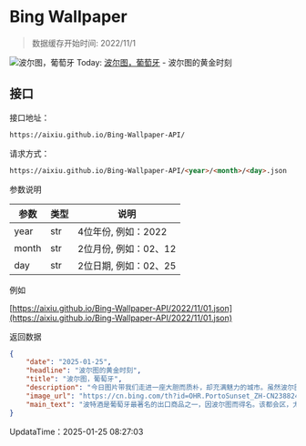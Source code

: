 # Bing Wallpaper

> 数据缓存开始时间: 2022/11/1

![波尔图，葡萄牙](https://cn.bing.com/th?id=OHR.PortoSunset_ZH-CN2388246668_1920x1080.webp)
Today: [波尔图，葡萄牙](https://cn.bing.com/th?id=OHR.PortoSunset_ZH-CN2388246668_1920x1080.webp) - 波尔图的黄金时刻

## 接口

接口地址：

```html
https://aixiu.github.io/Bing-Wallpaper-API/
```

请求方式：

```html
https://aixiu.github.io/Bing-Wallpaper-API/<year>/<month>/<day>.json
```

参数说明

| 参数 | 类型 | 说明 |
| - | - | - |
| year | str | 4位年份, 例如：2022 |
| month | str | 2位月份, 例如：02、12 |
| day | str | 2位日期, 例如：02、25 |

例如

[https://aixiu.github.io/Bing-Wallpaper-API/2022/11/01.json](https://aixiu.github.io/Bing-Wallpaper-API/2022/11/01.json)

返回数据

```json
{
    "date": "2025-01-25",
    "headline": "波尔图的黄金时刻",
    "title": "波尔图，葡萄牙",
    "description": "今日图片带我们走进一座大胆而质朴，却充满魅力的城市。虽然波尔图以波特酒闻名，但这座葡萄牙城市还有更多值得探索的地方。漫步波尔图街头，你会注意到装饰着锡釉陶瓷砖的建筑。这种彩绘釉面瓷砖在葡萄牙和西班牙十分常见。此外，历史悠久的圣弗朗西斯科教堂和横跨蜿蜒杜罗河的标志性建筑——路易一世大桥，都令人印象深刻。",
    "image_url": "https://cn.bing.com/th?id=OHR.PortoSunset_ZH-CN2388246668_1920x1080.webp",
    "main_text": "波特酒是葡萄牙最著名的出口商品之一，因波尔图而得名。该都会区，尤其是维拉诺瓦德盖亚酒窖，负责这种加强型葡萄酒的包装、运输与出口。"
}
```

UpdataTime：2025-01-25 08:27:03
